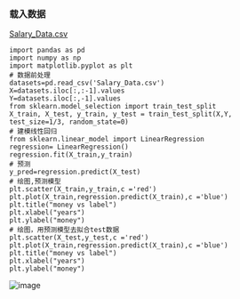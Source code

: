 ### 载入数据
[Salary_Data.csv](https://github.com/171909771/DATA-scientist/files/8983571/Salary_Data.csv)
```
import pandas as pd
import numpy as np 
import matplotlib.pyplot as plt 
# 数据前处理
datasets=pd.read_csv('Salary_Data.csv')
X=datasets.iloc[:,:-1].values
Y=datasets.iloc[:,-1].values
from sklearn.model_selection import train_test_split
X_train, X_test, y_train, y_test = train_test_split(X,Y, test_size=1/3, random_state=0)
# 建模线性回归
from sklearn.linear_model import LinearRegression
regression= LinearRegression()
regression.fit(X_train,y_train)
# 预测
y_pred=regression.predict(X_test)
# 绘图,预测模型
plt.scatter(X_train,y_train,c ='red')
plt.plot(X_train,regression.predict(X_train),c ='blue')
plt.title("money vs label")
plt.xlabel("years")
plt.ylabel("money")
# 绘图，用预测模型去拟合test数据
plt.scatter(X_test,y_test,c ='red')
plt.plot(X_train,regression.predict(X_train),c ='blue')
plt.title("money vs label")
plt.xlabel("years")
plt.ylabel("money")
```
![image](https://user-images.githubusercontent.com/41554601/175750879-e535ea04-0cbb-483b-8c8c-e2073466039e.png)
